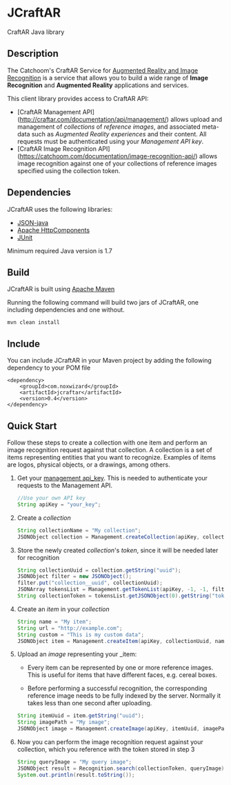 # JCraftAR
CraftAR Java library

## Description

The Catchoom's CraftAR Service for [Augmented Reality and Image Recognition](http://craftar.com/product/craftar/augmented-reality-and-image-recognition/) is a  service
that allows you to build a wide range of __Image Recognition__ and __Augmented Reality__ applications
and services.

This client library provides access to CraftAR API:

- [CraftAR Management API]
(http://craftar.com/documentation/api/management/)
  allows upload and management of _collections_ of _reference images_, and associated meta-data such as _Augmented Reality experiences_ and their content.
  All requests must be authenticated using your _Management API key_.
- [CraftAR Image Recognition API]
(https://catchoom.com/documentation/image-recognition-api/)
  allows image recognition against one of your collections of reference images specified using the collection token.

## Dependencies

JCraftAR uses the following libraries:

- [JSON-java](https://github.com/stleary/JSON-java)
- [Apache HttpComponents](https://hc.apache.org/)
- [JUnit](http://junit.org/junit4/)

Minimum required Java version is 1.7

## Build

JCraftAR is built using [Apache Maven](http://maven.apache.org)

Running the following command will build two jars of JCraftAR, one including dependencies and one without.

    mvn clean install

## Include

You can include JCraftAR in your Maven project by adding the following dependency to your POM file

    <dependency>
        <groupId>com.noxwizard</groupId>
        <artifactId>jcraftar</artifactId>
        <version>0.4</version>
    </dependency>

## Quick Start

Follow these steps to create a collection with one item and perform an image recognition request against that collection.
A collection is a set of items representing entities that you want to recognize. Examples of items are logos, physical objects,
or a drawings, among others.

1. Get your [management api_key](https://my.craftar.net/accounts/login/?next=/api_access/). This is needed to authenticate your requests to the Management API.

    ```java
    //Use your own API key
    String apiKey = "your_key";
    ```

2. Create a _collection_

    ```java
    String collectionName = "My collection";
    JSONObject collection = Management.createCollection(apiKey, collectionName, true);
    ```

3. Store the newly created _collection_'s _token_, since it will be needed later for recognition

    ```java
    String collectionUuid = collection.getString("uuid");
    JSONObject filter = new JSONObject();
    filter.put("collection__uuid", collectionUuid);
	JSONArray tokensList = Management.getTokenList(apiKey, -1, -1, filter);
    String collectionToken = tokensList.getJSONObject(0).getString("token");
    ```

4. Create an _item_ in your _collection_

    ```java
    String name = "My item";
    String url = "http://example.com";
    String custom = "This is my custom data";
    JSONObject item = Management.createItem(apiKey, collectionUuid, name, url, custom, null, null, null);
    ```

5. Upload an _image_ representing your _item:

    - Every item can be represented by one or more reference images. This is useful for items that have
    different faces, e.g. cereal boxes.

    - Before performing a successful recognition, the corresponding reference image needs to be fully indexed
    by the server. Normally it takes less than one second after uploading.

    ```java
    String itemUuid = item.getString("uuid");
    String imagePath = "My image";
    JSONObject image = Management.createImage(apiKey, itemUuid, imagePath);
    ```

6. Now you can perform the image recognition request against your collection, which you reference with the token stored in step 3

    ```java
    String queryImage = "My query image";
    JSONObject result = Recognition.search(collectionToken, queryImage);
    System.out.println(result.toString());
    ```
